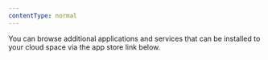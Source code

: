 ```yaml
---
contentType: normal
---
```


You can browse additional applications and services that can be installed to your cloud space via the app store link below.